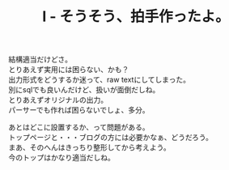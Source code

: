 ﻿---
title: l - そうそう、拍手作ったよ。
pubtime: 2012-12-06T21:43:00+09:00
tags: [テスト記事]
---

結構適当だけどさ。  
とりあえず実用には困らない、かも？  
出力形式をどうするか迷って、raw textにしてしまった。  
別にsqlでも良いんだけど、扱いが面倒だしね。  
とりあえずオリジナルの出力。  
パーサーでも作れば困らないでしょ、多分。

あとはどこに設置するか、って問題がある。  
トップページと・・・ブログの方には必要かなぁ、どうだろう。  
まあ、そのへんはきっちり整形してから考えよう。  
今のトップはかなり適当だしね。
